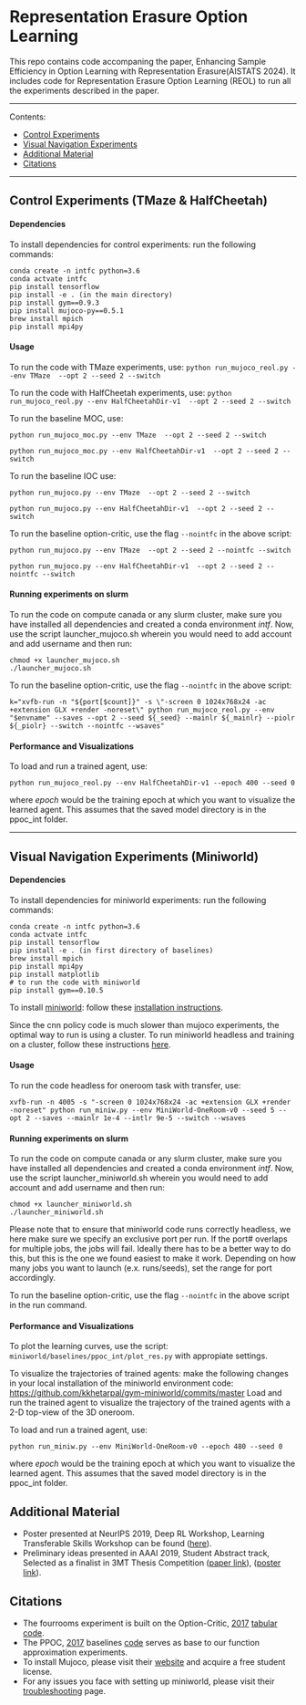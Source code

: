 # Representation Erasure Option Learning
This repo contains code accompaning the paper, Enhancing Sample Efficiency in Option Learning with Representation Erasure(AISTATS 2024). It includes code for Representation Erasure Option Learning (REOL) to run all the experiments described in the paper.

------------------------------------------------------------------------------------------------------------------------------------------------------------------------

Contents:
- [Control Experiments](#control-experiments-tmaze--halfcheetah)
- [Visual Navigation Experiments](#visual-navigation-experiments-miniworld)
- [Additional Material](#additional-material)
- [Citations](#citations)

------------------------------------------------------------------------------------------------------------------------------------------------------------------------
## Control Experiments (TMaze & HalfCheetah)


#### Dependencies
To install dependencies for control experiments: run the following commands:
```
conda create -n intfc python=3.6
conda actvate intfc
pip install tensorflow
pip install -e . (in the main directory)
pip install gym==0.9.3
pip install mujoco-py==0.5.1
brew install mpich
pip install mpi4py
```


#### Usage
To run the code with TMaze experiments, use:
```python run_mujoco_reol.py --env TMaze  --opt 2 --seed 2 --switch```

To run the code with HalfCheetah experiments, use:
```python run_mujoco_reol.py --env HalfCheetahDir-v1  --opt 2 --seed 2 --switch```

To run the baseline MOC, use:

```python run_mujoco_moc.py --env TMaze  --opt 2 --seed 2 --switch```

```python run_mujoco_moc.py --env HalfCheetahDir-v1  --opt 2 --seed 2 --switch```

To run the baseline IOC use:

```python run_mujoco.py --env TMaze  --opt 2 --seed 2 --switch```

```python run_mujoco.py --env HalfCheetahDir-v1  --opt 2 --seed 2 --switch```

To run the baseline option-critic, use the flag `--nointfc` in the above script:

```python run_mujoco.py --env TMaze  --opt 2 --seed 2 --nointfc --switch```

```python run_mujoco.py --env HalfCheetahDir-v1  --opt 2 --seed 2 --nointfc --switch```


#### Running experiments on slurm
To run the code on compute canada or any slurm cluster, make sure you have installed all dependencies and created a conda environment _intf_. 
Now, use the script launcher_mujoco.sh wherein you would need to add account and add username and then run:

```
chmod +x launcher_mujoco.sh
./launcher_mujoco.sh
```

To run the baseline option-critic, use the flag `--nointfc` in the above script:
```
k="xvfb-run -n "${port[$count]}" -s \"-screen 0 1024x768x24 -ac +extension GLX +render -noreset\" python run_mujoco_reol.py --env "$envname" --saves --opt 2 --seed ${_seed} --mainlr ${_mainlr} --piolr ${_piolr} --switch --nointfc --wsaves"
```

#### Performance and Visualizations
To load and run a trained agent, use:
```
python run_mujoco_reol.py --env HalfCheetahDir-v1 --epoch 400 --seed 0
```
where _epoch_ would be the training epoch at which you want to visualize the learned agent. This assumes that the saved model directory is in the ppoc_int folder.



------------------------------------------------------------------------------------------------------------------------------------------------------------------------
## Visual Navigation Experiments (Miniworld)

#### Dependencies
To install dependencies for miniworld experiments: run the following commands:
```
conda create -n intfc python=3.6
conda actvate intfc
pip install tensorflow
pip install -e . (in first directory of baselines)
brew install mpich
pip install mpi4py
pip install matplotlib
# to run the code with miniworld
pip install gym==0.10.5
```

To install [miniworld](https://github.com/maximecb/gym-miniworld): follow these [installation instructions](https://github.com/maximecb/gym-miniworld#installation).

Since the cnn policy code is much slower than mujoco experiments, the optimal way to run is using a cluster. To run miniworld headless and training on a cluster, follow these instructions [here](https://github.com/maximecb/gym-miniworld/blob/master/docs/troubleshooting.md#running-headless-and-training-on-aws).


#### Usage
To run the code headless for oneroom task with transfer, use:
```
xvfb-run -n 4005 -s "-screen 0 1024x768x24 -ac +extension GLX +render -noreset" python run_miniw.py --env MiniWorld-OneRoom-v0 --seed 5 --opt 2 --saves --mainlr 1e-4 --intlr 9e-5 --switch --wsaves
```


#### Running experiments on slurm
To run the code on compute canada or any slurm cluster, make sure you have installed all dependencies and created a conda environment _intf_. 
Now, use the script launcher_miniworld.sh wherein you would need to add account and add username and then run:
```
chmod +x launcher_miniworld.sh
./launcher_miniworld.sh
```

Please note that to ensure that miniworld code runs correctly headless, we here make sure we specify an exclusive port per run. 
If the port# overlaps for multiple jobs, the jobs will fail. Ideally there has to be a better way to do this, but this is the one we found easiest to make it work. Depending on how many jobs you want to launch (e.x. runs/seeds), set the range for port accordingly.


To run the baseline option-critic, use the flag `--nointfc` in the above script in the run command.



#### Performance and Visualizations
To plot the learning curves, use the script: `miniworld/baselines/ppoc_int/plot_res.py` with appropiate settings. 

To visualize the trajectories of trained agents: make the following changes in your local installation of the miniworld environment code: https://github.com/kkhetarpal/gym-miniworld/commits/master
Load and run the trained agent to visualize the trajectory of the trained agents with a 2-D top-view of the 3D oneroom.

To load and run a trained agent, use:
```
python run_miniw.py --env MiniWorld-OneRoom-v0 --epoch 480 --seed 0
```
where _epoch_ would be the training epoch at which you want to visualize the learned agent. This assumes that the saved model directory is in the ppoc_int folder.




## Additional Material

* Poster presented at NeurIPS 2019, Deep RL Workshop, Learning Transferable Skills Workshop can be found ([here](https://kkhetarpal.files.wordpress.com/2019/12/neurips_drl_optionsofinterest_poster.pdf)).
* Preliminary ideas presented in AAAI 2019, Student Abstract track, Selected as a finalist in 3MT Thesis Competition ([paper link](https://www.aaai.org/ojs/index.php/AAAI/article/view/5114)), ([poster link](https://kkhetarpal.files.wordpress.com/2019/08/poster_interestfunctions.pdf)).


## Citations
* The fourrooms experiment is built on the Option-Critic, [2017](https://www.aaai.org/ocs/index.php/AAAI/AAAI17/paper/download/14858/14328) [tabular code](https://github.com/jeanharb/option_critic/tree/master/fourrooms).
* The PPOC, [2017](https://arxiv.org/pdf/1712.00004.pdf) baselines [code](https://github.com/mklissa/PPOC) serves as base to our function approximation experiments.
* To install Mujoco, please visit their [website](https://www.roboti.us/license.html) and acquire a free student license.
* For any issues you face with setting up miniworld, please visit their [troubleshooting](https://github.com/maximecb/gym-miniworld/blob/master/docs/troubleshooting.md) page.

